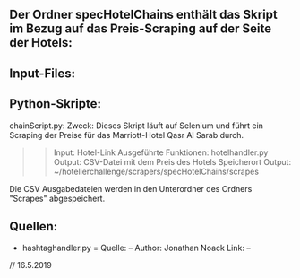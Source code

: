 ## Der Ordner specHotelChains enthält das Skript im Bezug auf das Preis-Scraping auf der Seite der Hotels:

## Input-Files:

## Python-Skripte:
chainScript.py:
Zweck: Dieses Skript läuft auf Selenium und führt ein Scraping der Preise für das Marriott-Hotel Qasr Al Sarab durch.
>>	Input: Hotel-Link
>>		Ausgeführte Funktionen: hotelhandler.py
>>		Output: CSV-Datei mit dem Preis des Hotels
>>		Speicherort Output: ~/hotelierchallenge/scrapers/specHotelChains/scrapes


Die CSV Ausgabedateien werden in den Unterordner des Ordners "Scrapes" abgespeichert.

## Quellen:
- hashtaghandler.py =
		Quelle: –
		Author: Jonathan Noack
		Link: –

// 16.5.2019
